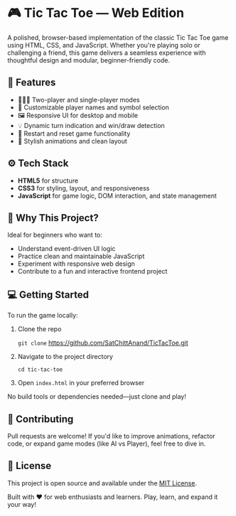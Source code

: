 
# 🎮 Tic Tac Toe — Web Edition

A polished, browser-based implementation of the classic Tic Tac Toe game using HTML, CSS, and JavaScript. Whether you're playing solo or challenging a friend, this game delivers a seamless experience with thoughtful design and modular, beginner-friendly code.

## 🌟 Features

- 🧑‍🤝‍🧑 Two-player and single-player modes
- 🎯 Customizable player names and symbol selection
- 🖼️ Responsive UI for desktop and mobile
- 💡 Dynamic turn indication and win/draw detection
- 🔄 Restart and reset game functionality
- 🌈 Stylish animations and clean layout

## ⚙️ Tech Stack

- **HTML5** for structure
- **CSS3** for styling, layout, and responsiveness
- **JavaScript** for game logic, DOM interaction, and state management

## 🚀 Why This Project?

Ideal for beginners who want to:
- Understand event-driven UI logic
- Practice clean and maintainable JavaScript
- Experiment with responsive web design
- Contribute to a fun and interactive frontend project

## 💻 Getting Started

To run the game locally:
1. Clone the repo  
  
   `git clone` https://github.com/SatChittAnand/TicTacToe.git
  
2. Navigate to the project directory  
   
   `cd tic-tac-toe`
 
3. Open `index.html` in your preferred browser

No build tools or dependencies needed—just clone and play!

## 🙌 Contributing

Pull requests are welcome! If you'd like to improve animations, refactor code, or expand game modes (like AI vs Player), feel free to dive in.

## 📜 License

This project is open source and available under the [MIT License](LICENSE).


Built with ❤️ for web enthusiasts and learners. Play, learn, and expand it your way!

